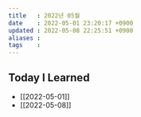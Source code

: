 ```yaml
---
title   : 2022년 05월 
date    : 2022-05-01 23:20:17 +0900
updated : 2022-05-08 22:25:51 +0900
aliases : 
tags    : 
---
```

## Today I Learned
- [[2022-05-01]]
- [[2022-05-08]]
